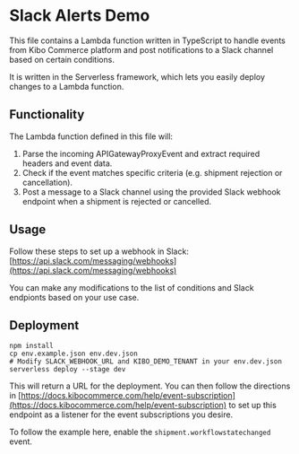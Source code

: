 
# Slack Alerts Demo

This file contains a Lambda function written in TypeScript to handle events from Kibo Commerce platform and post notifications to a Slack channel based on certain conditions.

It is written in the Serverless framework, which lets you easily deploy changes to a Lambda function.

## Functionality
The Lambda function defined in this file will:
1. Parse the incoming APIGatewayProxyEvent and extract required headers and event data.
2. Check if the event matches specific criteria (e.g. shipment rejection or cancellation).
3. Post a message to a Slack channel using the provided Slack webhook endpoint when a shipment is rejected or cancelled.

## Usage

Follow these steps to set up a webhook in Slack: [https://api.slack.com/messaging/webhooks](https://api.slack.com/messaging/webhooks)

You can make any modifications to the list of conditions and Slack endpionts based on your use case.

## Deployment

```
npm install
cp env.example.json env.dev.json
# Modify SLACK_WEBHOOK_URL and KIBO_DEMO_TENANT in your env.dev.json
serverless deploy --stage dev
```

This will return a URL for the deployment. You can then follow the directions in [https://docs.kibocommerce.com/help/event-subscription](https://docs.kibocommerce.com/help/event-subscription) to set up this endpoint as a listener for the event subscriptions you desire.

To follow the example here, enable the `shipment.workflowstatechanged` event.

